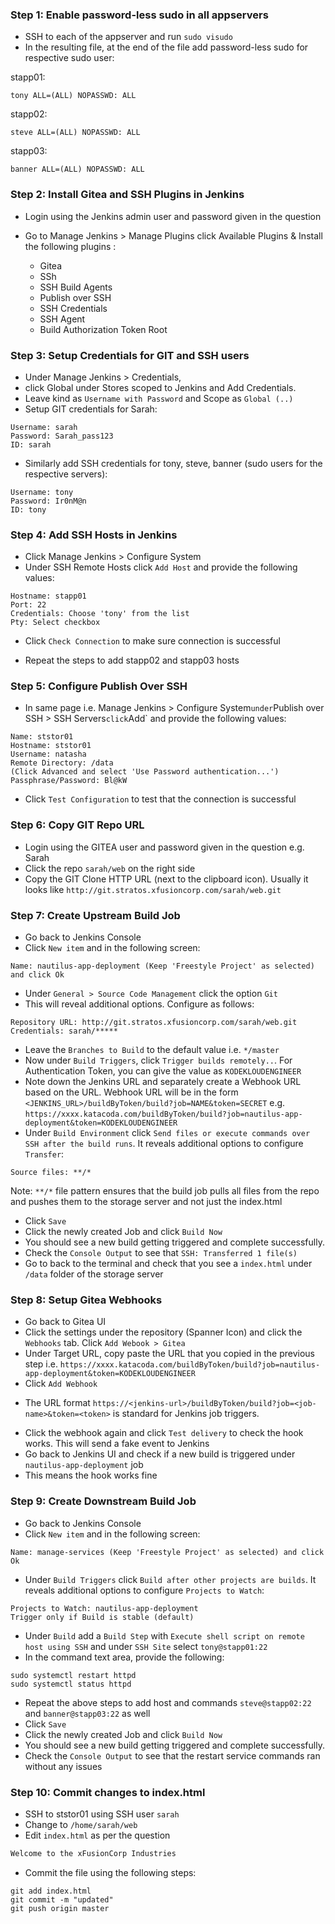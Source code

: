 ### Step 1: Enable password-less sudo in all appservers
* SSH to each of the appserver and run `sudo visudo`
* In the resulting file, at the end of the file add password-less sudo for respective sudo user:
  
stapp01:
```
tony ALL=(ALL) NOPASSWD: ALL
```
stapp02:
```
steve ALL=(ALL) NOPASSWD: ALL
```
stapp03:
```
banner ALL=(ALL) NOPASSWD: ALL
```

### Step 2: Install Gitea and SSH Plugins in Jenkins
* Login using the Jenkins admin user and password given in the question
* Go to Manage Jenkins >  Manage Plugins click Available Plugins & Install the following plugins :
  
  - Gitea
  - SSh
  - SSH Build Agents
  - Publish over SSH
  - SSH Credentials
  - SSH Agent
  - Build Authorization Token Root

### Step 3: Setup Credentials for GIT and SSH users
* Under Manage Jenkins > Credentials,
*  click Global under Stores scoped to Jenkins and Add Credentials.
* Leave kind as `Username with Password` and Scope as `Global (..)`
* Setup GIT credentials for Sarah:
```
Username: sarah
Password: Sarah_pass123
ID: sarah
```
* Similarly add SSH credentials for tony, steve, banner (sudo users for the respective servers):
```
Username: tony
Password: Ir0nM@n
ID: tony
```
### Step 4: Add SSH Hosts in Jenkins
* Click Manage Jenkins > Configure System
* Under SSH Remote Hosts click `Add Host` and provide the following values:
```
Hostname: stapp01
Port: 22
Credentials: Choose 'tony' from the list
Pty: Select checkbox
```
* Click `Check Connection` to make sure connection is successful

* Repeat the steps to add stapp02 and stapp03 hosts

### Step 5: Configure Publish Over SSH
* In same page i.e. Manage Jenkins > Configure System` under `Publish over SSH > SSH Servers` click `Add` and provide the following values:
```
Name: ststor01
Hostname: ststor01
Username: natasha
Remote Directory: /data
(Click Advanced and select 'Use Password authentication...')
Passphrase/Password: Bl@kW
```
* Click `Test Configuration` to test that the connection is successful

### Step 6: Copy GIT Repo URL
* Login using the GITEA user and password given in the question e.g. Sarah
* Click the repo `sarah/web` on the right side
* Copy the GIT Clone HTTP URL (next to the clipboard icon). Usually it looks like `http://git.stratos.xfusioncorp.com/sarah/web.git`

### Step 7: Create Upstream Build Job
* Go back to Jenkins Console
* Click `New item` and in the following screen:
```
Name: nautilus-app-deployment (Keep 'Freestyle Project' as selected) and click Ok
```
* Under `General > Source Code Management` click the option `Git`
* This will reveal additional options. Configure as follows:
```
Repository URL: http://git.stratos.xfusioncorp.com/sarah/web.git
Credentials: sarah/*****
```
* Leave the `Branches to Build` to the default value i.e. `*/master`
* Now under `Build Triggers`, click `Trigger builds remotely..`. For Authentication Token, you can give the value as `KODEKLOUDENGINEER`
* Note down the Jenkins URL and separately create a Webhook URL based on the URL. Webhook URL will be in the form `<JENKINS_URL>/buildByToken/build?job=NAME&token=SECRET`
e.g. `https://xxxx.katacoda.com/buildByToken/build?job=nautilus-app-deployment&token=KODEKLOUDENGINEER`
* Under `Build Environment` click `Send files or execute commands over SSH after the build runs`. It reveals additional options to configure `Transfer`:
```
Source files: **/*
```
Note: `**/*` file pattern ensures that the build job pulls all files from the repo and pushes them to the storage server and not just the index.html
* Click `Save`
* Click the newly created Job and click `Build Now`
* You should see a new build getting triggered and complete successfully.
* Check the `Console Output` to see that `SSH: Transferred 1 file(s)`
* Go to back to the terminal and check that you see a `index.html` under `/data` folder of the storage server

### Step 8: Setup Gitea Webhooks
* Go back to Gitea UI
* Click the settings under the repository (Spanner Icon) and click the `Webhooks` tab. Click `Add Webook > Gitea`
* Under Target URL, copy paste the URL that you copied in the previous step i.e. `https://xxxx.katacoda.com/buildByToken/build?job=nautilus-app-deployment&token=KODEKLOUDENGINEER`
* Click `Add Webhook`
  
- The URL format `https://<jenkins-url>/buildByToken/build?job=<job-name>&token=<token>` is standard for Jenkins job       triggers.
 
* Click the webhook again and click `Test delivery` to check the hook works. This will send a fake event to Jenkins
* Go back to Jenkins UI and check if a new build is triggered under `nautilus-app-deployment` job
* This means the hook works fine

### Step 9: Create Downstream Build Job
* Go back to Jenkins Console
* Click `New item` and in the following screen:
```
Name: manage-services (Keep 'Freestyle Project' as selected) and click Ok
```
* Under `Build Triggers` click `Build after other projects are builds`. It reveals additional options to configure `Projects to Watch`:
```
Projects to Watch: nautilus-app-deployment
Trigger only if Build is stable (default)
```
* Under `Build` add a `Build Step` with `Execute shell script on remote host using SSH`
and under `SSH Site` select `tony@stapp01:22`
* In the command text area, provide the following:
```
sudo systemctl restart httpd
sudo systemctl status httpd
```
* Repeat the above steps to add host and commands `steve@stapp02:22` and `banner@stapp03:22` as well
* Click `Save`
* Click the newly created Job and click `Build Now`
* You should see a new build getting triggered and complete successfully.
* Check the `Console Output` to see that the restart service commands ran without any issues

### Step 10: Commit changes to index.html
* SSH to ststor01 using SSH user `sarah`
* Change to `/home/sarah/web`
* Edit `index.html` as per the question
```html
Welcome to the xFusionCorp Industries
```
* Commit the file using the following steps:
```
git add index.html
git commit -m "updated"
git push origin master
```
